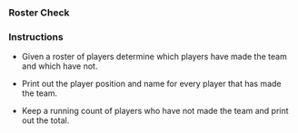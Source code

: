 ### Roster Check

### Instructions

* Given a roster of players determine which players have made the team and which have not. 

* Print out the player position and name for every player that has made the team.

* Keep a running count of players who have not made the team and print out the total.
